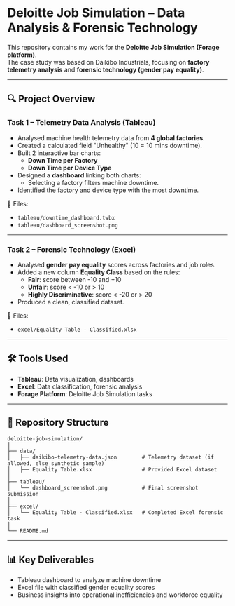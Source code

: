# Deloitte Job Simulation – Data Analysis & Forensic Technology

This repository contains my work for the **Deloitte Job Simulation (Forage platform)**.  
The case study was based on Daikibo Industrials, focusing on **factory telemetry analysis** 
and **forensic technology (gender pay equality)**.

---

## 🔍 Project Overview

### Task 1 – Telemetry Data Analysis (Tableau)
- Analysed machine health telemetry data from **4 global factories**.
- Created a calculated field "Unhealthy" (10 = 10 mins downtime).
- Built 2 interactive bar charts:
  - **Down Time per Factory**
  - **Down Time per Device Type**
- Designed a **dashboard** linking both charts:
  - Selecting a factory filters machine downtime.
- Identified the factory and device type with the most downtime.

📂 Files:
- `tableau/downtime_dashboard.twbx`
- `tableau/dashboard_screenshot.png`

---

### Task 2 – Forensic Technology (Excel)
- Analysed **gender pay equality** scores across factories and job roles.
- Added a new column **Equality Class** based on the rules:
  - **Fair**: score between -10 and +10  
  - **Unfair**: score < -10 or > 10  
  - **Highly Discriminative**: score < -20 or > 20  
- Produced a clean, classified dataset.

📂 Files:
- `excel/Equality Table - Classified.xlsx`

---

## 🛠️ Tools Used
- **Tableau**: Data visualization, dashboards
- **Excel**: Data classification, forensic analysis
- **Forage Platform**: Deloitte Job Simulation tasks

---

## 📂 Repository Structure

```text
deloitte-job-simulation/
│
├── data/                
│   ├── daikibo-telemetry-data.json        # Telemetry dataset (if allowed, else synthetic sample)
│   ├── Equality Table.xlsx                # Provided Excel dataset
│
├── tableau/             
│   └── dashboard_screenshot.png           # Final screenshot submission
│
├── excel/               
│   └── Equality Table - Classified.xlsx   # Completed Excel forensic task
│          
└── README.md 
```

---


## 📊 Key Deliverables
- Tableau dashboard to analyze machine downtime
- Excel file with classified gender equality scores
- Business insights into operational inefficiencies and workforce equality

